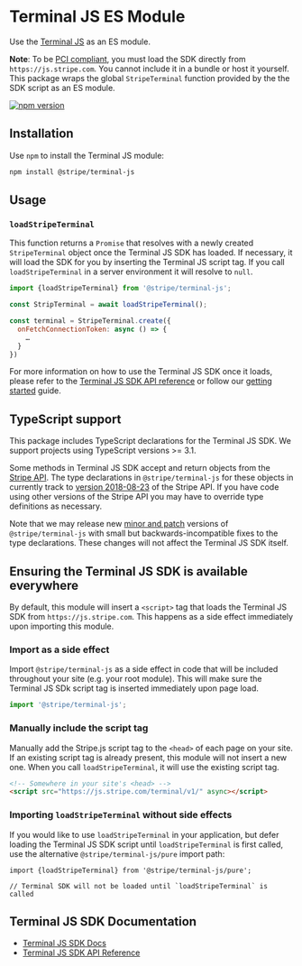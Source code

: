 # Terminal JS ES Module

Use the [Terminal JS](https://stripe.com/docs/terminal/sdk/js) as an ES module.

**Note**: To be
[PCI compliant](https://stripe.com/docs/security#validating-pci-compliance), you
must load the SDK directly from `https://js.stripe.com`. You cannot include it
in a bundle or host it yourself. This package wraps the global `StripeTerminal` function
provided by the the SDK script as an ES module.

[![npm version](https://img.shields.io/npm/v/@stripe/terminal-js.svg?style=flat-square)](https://www.npmjs.com/package/@stripe/terminal-js)

## Installation

Use `npm` to install the Terminal JS module:

```sh
npm install @stripe/terminal-js
```

## Usage

### `loadStripeTerminal`

This function returns a `Promise` that resolves with a newly created `StripeTerminal`
object once the Terminal JS SDK has loaded. If necessary, it will load the SDK for you
by inserting the Terminal JS script tag. If you call `loadStripeTerminal` in a server
environment it will resolve to `null`.

```js
import {loadStripeTerminal} from '@stripe/terminal-js';

const StripTerminal = await loadStripeTerminal();

const terminal = StripeTerminal.create({
  onFetchConnectionToken: async () => {
    …
  }
})
```

For more information on how to use the Terminal JS SDK once it loads, please refer to the
[Terminal JS SDK API reference](https://stripe.com/docs/terminal/js-api-reference) or follow our [getting started](https://stripe.com/docs/terminal/sdk/js) guide.

## TypeScript support

This package includes TypeScript declarations for the Terminal JS SDK. We support projects
using TypeScript versions >= 3.1.

Some methods in Terminal JS SDK accept and return objects from the
[Stripe API](https://stripe.com/docs/api). The type declarations in
`@stripe/terminal-js` for these objects in currently track to
[version 2018-08-23](https://stripe.com/docs/api/versioning) of the Stripe API. If you have code using other versions of the Stripe API you may have to override type definitions as necessary.

Note that we may release new [minor and patch](https://semver.org/) versions of
`@stripe/terminal-js` with small but backwards-incompatible fixes to the type
declarations. These changes will not affect the Terminal JS SDK itself.

## Ensuring the Terminal JS SDK is available everywhere

By default, this module will insert a `<script>` tag that loads the Terminal JS SDK from
`https://js.stripe.com`. This happens as a side effect immediately upon
importing this module.

### Import as a side effect

Import `@stripe/terminal-js` as a side effect in code that will be included
throughout your site (e.g. your root module). This will make sure the Terminal JS SDk
script tag is inserted immediately upon page load.

```js
import '@stripe/terminal-js';
```

### Manually include the script tag

Manually add the Stripe.js script tag to the `<head>` of each page on your site.
If an existing script tag is already present, this module will not insert a new
one. When you call `loadStripeTerminal`, it will use the existing script tag.

```html
<!-- Somewhere in your site's <head> -->
<script src="https://js.stripe.com/terminal/v1/" async></script>
```

### Importing `loadStripeTerminal` without side effects

If you would like to use `loadStripeTerminal` in your application, but defer loading the
Terminal JS SDK script until `loadStripeTerminal` is first called, use the alternative
`@stripe/terminal-js/pure` import path:

```
import {loadStripeTerminal} from '@stripe/terminal-js/pure';

// Terminal SDK will not be loaded until `loadStripeTerminal` is called
```

## Terminal JS SDK Documentation

- [Terminal JS SDK Docs](https://stripe.com/docs/terminal/sdk/js)
- [Terminal JS SDK API Reference](https://stripe.com/docs/terminal/js-api-reference)
